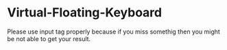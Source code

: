 # Virtual-Floating-Keyboard
Please use input tag properly because if you miss somethig then you might be not able to get your result.


